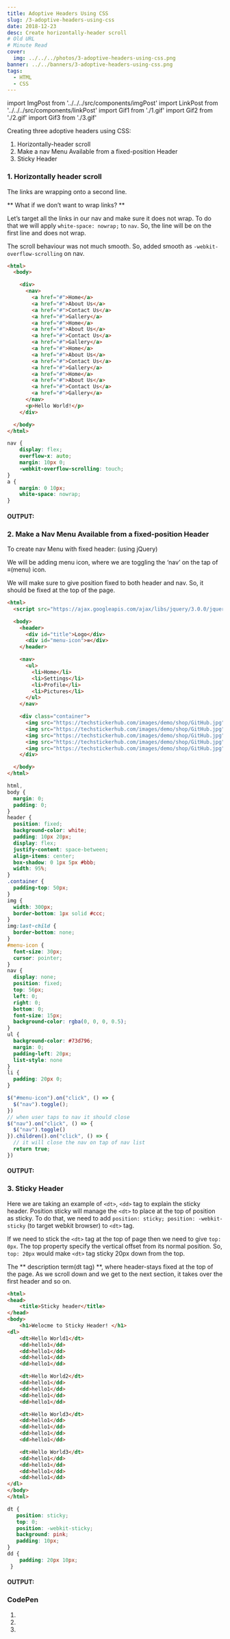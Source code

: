 ```yaml
---
title: Adoptive Headers Using CSS
slug: /3-adoptive-headers-using-css
date: 2018-12-23
desc: Create horizontally-header scroll
# Old URL
# Minute Read
cover:
  img: ../../../photos/3-adoptive-headers-using-css.png
banner: ../../banners/3-adoptive-headers-using-css.png
tags:
  - HTML
  - CSS
---
```


import ImgPost from '../../../src/components/imgPost'
import LinkPost from '../../../src/components/linkPost'
import Gif1 from './1.gif'
import Gif2 from './2.gif'
import Gif3 from './3.gif'

<p><span class='first-letter'>C</span>reating three adoptive headers using CSS:</p>

1. Horizontally-header scroll
2. Make a nav Menu Available from a fixed-position Header
3. Sticky Header

### 1. Horizontally header scroll


The links are wrapping onto a second line.

** What if we don’t want to wrap links? **

Let’s target all the links in our nav and make sure it does not wrap. To do that we will apply `white-space: nowrap;` to `nav`. So, the line will be on the first line and does not wrap.

The scroll behaviour was not much smooth. So, added smooth as `-webkit-overflow-scrolling` on nav.

```html
<html>
  <body>

    <div>
      <nav>
        <a href="#">Home</a>
        <a href="#">About Us</a>
        <a href="#">Contact Us</a>
        <a href="#">Gallery</a>
        <a href="#">Home</a>
        <a href="#">About Us</a>
        <a href="#">Contact Us</a>
        <a href="#">Gallery</a>
        <a href="#">Home</a>
        <a href="#">About Us</a>
        <a href="#">Contact Us</a>
        <a href="#">Gallery</a>
        <a href="#">Home</a>
        <a href="#">About Us</a>
        <a href="#">Contact Us</a>
        <a href="#">Gallery</a>
      </nav>  
      <p>Hello World!</p>
    </div>

  </body>
</html>
```

```css
nav {
	display: flex;
    overflow-x: auto;
    margin: 10px 0;
    -webkit-overflow-scrolling: touch;
}
a {
	margin: 0 10px;
    white-space: nowrap;
}
```

#### OUTPUT:
<ImgPost src={Gif1} alt="horizonatlly scroll header" />

### 2. Make a Nav Menu Available from a fixed-position Header

To create nav Menu with fixed header: (using jQuery)

We will be adding menu icon, where we are toggling the ‘nav’ on the tap of ≡(menu) icon.

We will make sure to give position fixed to both header and nav. So, it should be fixed at the top of the page.

```html
<html>
  <script src="https://ajax.googleapis.com/ajax/libs/jquery/3.0.0/jquery.min.js"></script>

  <body>
    <header>
      <div id="title">Logo</div>
      <div id="menu-icon">≡</div>
    </header>

    <nav>
      <ul>
        <li>Home</li>
        <li>Settings</li>
        <li>Profile</li>
        <li>Pictures</li>
      </ul>
    </nav>

    <div class="container">
      <img src="https://techstickerhub.com/images/demo/shop/GitHub.jpg">
      <img src="https://techstickerhub.com/images/demo/shop/GitHub.jpg">
      <img src="https://techstickerhub.com/images/demo/shop/GitHub.jpg">
      <img src="https://techstickerhub.com/images/demo/shop/GitHub.jpg">
      <img src="https://techstickerhub.com/images/demo/shop/GitHub.jpg">
    </div>

  </body>
</html>
```

```css
html,
body {
  margin: 0;
  padding: 0;
}
header {
  position: fixed;
  background-color: white;
  padding: 10px 20px;
  display: flex;
  justify-content: space-between;
  align-items: center;
  box-shadow: 0 1px 5px #bbb;
  width: 95%;
}
.container {
  padding-top: 50px;
}
img {
  width: 300px;
  border-bottom: 1px solid #ccc;
}
img:last-child {
  border-bottom: none;
}
#menu-icon {
  font-size: 30px;
  cursor: pointer;
}
nav {
  display: none;
  position: fixed;
  top: 56px;
  left: 0;
  right: 0;
  bottom: 0;
  font-size: 15px;
  background-color: rgba(0, 0, 0, 0.5);
}
ul {
  background-color: #73d796;
  margin: 0;
  padding-left: 20px;
  list-style: none
}
li {
  padding: 20px 0;
}
```

```js
$("#menu-icon").on("click", () => {
  $("nav").toggle();
})
// when user taps to nav it should close
$("nav").on("click", () => {
  $("nav").toggle()
}).children().on("click", () => {
  // it will close the nav on tap of nav list
  return true;
})
```

#### OUTPUT:
<ImgPost src={Gif2} alt="nav-menu header" />

### 3. Sticky Header

Here we are taking an example of `<dt>`, `<dd>` tag to explain the sticky header. Position sticky will manage the `<dt>` to place at the top of position as sticky. To do that, we need to add `position: sticky; position: -webkit-sticky` (to target webkit browser) to `<dt>` tag.

If we need to stick the `<dt>` tag at the top of page then we need to give `top: 0px`. The top property specify the vertical offset from its normal position. So, `top: 20px` would make `<dt>` tag sticky 20px down from the top.

The ** description term(dt tag) **, where header-stays fixed at the top of the page. As we scroll down and we get to the next section, it takes over the first header and so on.

```html
<html>
<head>
	<title>Sticky header</title>
</head>
<body>
	<h1>Welocme to Sticky Header! </h1>
<dl>
	<dt>Hello World1</dt>
	<dd>hello1</dd>
	<dd>hello1</dd>
	<dd>hello1</dd>
	<dd>hello1</dd>

	<dt>Hello World2</dt>
	<dd>hello1</dd>
	<dd>hello1</dd>
	<dd>hello1</dd>
	<dd>hello1</dd>

	<dt>Hello World3</dt>
	<dd>hello1</dd>
	<dd>hello1</dd>
	<dd>hello1</dd>
	<dd>hello1</dd>

	<dt>Hello World3</dt>
	<dd>hello1</dd>
	<dd>hello1</dd>
	<dd>hello1</dd>
	<dd>hello1</dd>
</dl>
</body>
</html>
```

```css
dt {
   position: sticky;
   top: 0;
   position: -webkit-sticky;
   background: pink;
   padding: 10px;
}
dd {
    padding: 20px 10px;
 }
```

#### OUTPUT:
<ImgPost src={Gif3} alt="sticky-header" />


### CodePen

1. <LinkPost href="https://codepen.io/suprabhasupi/pen/VweoeKG" name='Horizontally header scroll' />
2. <LinkPost href="https://codepen.io/suprabhasupi/pen/ZEQgQBL" name='Make a nav Menu Available from a fixed-position Header' />
3. <LinkPost href="https://codepen.io/suprabhasupi/pen/vYLoLyQ" name='Sticky Header' />
